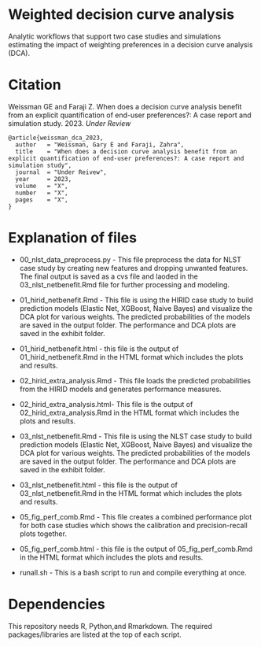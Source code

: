 # Weighted decision curve analysis

Analytic workflows that support two case studies and simulations estimating the impact of weighting preferences in a decision curve analysis (DCA).

# Citation

Weissman GE and Faraji Z. When does a decision curve analysis benefit from an explicit quantification of end-user preferences?: A case report and simulation study. 2023. *Under Review*

```
@article{weissman_dca_2023,
  author   = "Weissman, Gary E and Faraji, Zahra",
  title    = "When does a decision curve analysis benefit from an explicit quantification of end-user preferences?: A case report and simulation study",
  journal  = "Under Reivew",
  year     = 2023,
  volume   = "X",
  number   = "X",
  pages    = "X",
}
```

# Explanation of files

* 00_nlst_data_preprocess.py - This file preprocess the data for NLST case study by creating new features and dropping unwanted features. The final output is saved as a cvs file and laoded in the 03_nlst_netbenefit.Rmd file for further processing and modeling. 

* 01_hirid_netbenefit.Rmd - This file is using the HIRID case study to build prediction models (Elastic Net, XGBoost, Naive Bayes) and visualize the DCA plot for various weights. The predicted probabilities of the models are saved in the output folder. The performance and DCA plots are saved in the exhibit folder. 
* 01_hirid_netbenefit.html - this file is the output of 01_hirid_netbenefit.Rmd in the HTML format which includes the plots and results. 

* 02_hirid_extra_analysis.Rmd  - This file loads the predicted probabilities from the HIRID models and generates performance measures.
* 02_hirid_extra_analysis.html- This file is the output of 02_hirid_extra_analysis.Rmd in the HTML format which includes the plots and results. 

* 03_nlst_netbenefit.Rmd - This file is using the NLST case study to build prediction models (Elastic Net, XGBoost, Naive Bayes) and visualize the DCA plot for various weights. The predicted probabilities of the models are saved in the output folder. The performance and DCA plots are saved in the exhibit folder. 
* 03_nlst_netbenefit.html - this file is the output of 03_nlst_netbenefit.Rmd in the HTML format which includes the plots and results. 

* 05_fig_perf_comb.Rmd - This file creates a combined performance plot for both case studies which shows the calibration and precision-recall plots together. 
* 05_fig_perf_comb.html - this file is the output of 05_fig_perf_comb.Rmd in the HTML format which includes the plots and results. 

* runall.sh - This is a bash script to run and compile everything at once. 

# Dependencies

This repository needs R, Python,and Rmarkdown. The required packages/libraries are listed at the top of each script. 
